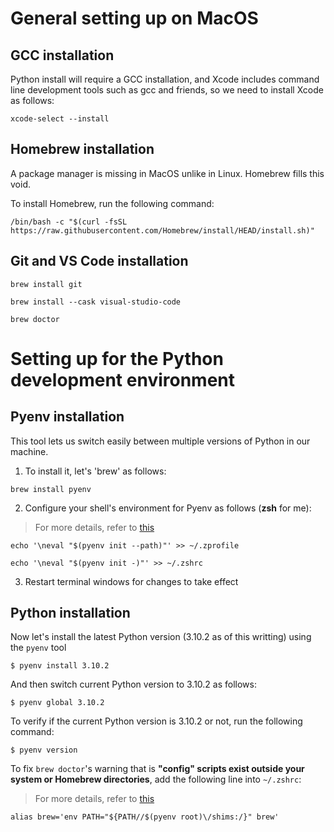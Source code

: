 # General setting up on MacOS

## GCC installation

Python install will require a GCC installation, and Xcode includes command line development tools such as gcc and friends, so we need to install Xcode as follows:

```
xcode-select --install
```

## Homebrew installation

A package manager is missing in MacOS unlike in Linux. Homebrew fills this void.

To install Homebrew, run the following command:

```
/bin/bash -c "$(curl -fsSL https://raw.githubusercontent.com/Homebrew/install/HEAD/install.sh)"
```

## Git and VS Code installation

```
brew install git
```
```
brew install --cask visual-studio-code
```
```
brew doctor
```

# Setting up for the Python development environment

## Pyenv installation

This tool lets us switch easily between multiple versions of Python in our machine.

1. To install it, let's 'brew' as follows:

```
brew install pyenv
```

2. Configure your shell's environment for Pyenv as follows (**zsh** for me):

>For more details, refer to [this](https://github.com/pyenv/pyenv#basic-github-checkout)

```
echo '\neval "$(pyenv init --path)"' >> ~/.zprofile
```
```
echo '\neval "$(pyenv init -)"' >> ~/.zshrc
```

3. Restart terminal windows for changes to take effect


## Python installation

Now let's install the latest Python version (3.10.2 as of this writting) using the `pyenv` tool

```
$ pyenv install 3.10.2
```

And then switch current Python version to 3.10.2 as follows:
```
$ pyenv global 3.10.2
```

To verify if the current Python version is 3.10.2 or not, run the following command:

```
$ pyenv version
```

To fix `brew doctor`'s warning that is **"config" scripts exist outside your system or Homebrew directories**, add the following line into `~/.zshrc`:
>For more details, refer to [this](https://github.com/pyenv/pyenv#homebrew-in-macos)

```
alias brew='env PATH="${PATH//$(pyenv root)\/shims:/}" brew'
```





